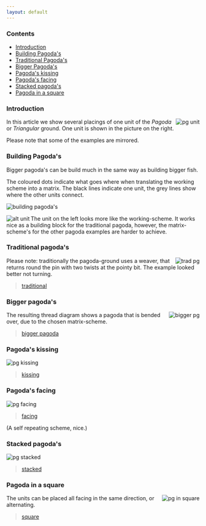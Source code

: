 ```yaml
---
layout: default
---
```


### Contents

* [Introduction](#introduction)
* [Building Pagoda's](#building-pagodas)
* [Traditional Pagoda's](#traditional-pagodas)
* [Bigger Pagoda's](#bigger-pagodas)
* [Pagoda's kissing](#pagodas-kissing)
* [Pagoda's facing](#pagodas-facing)
* [Stacked pagoda's](#stacked-pagodas)
* [Pagoda in a square](#pagoda-in-a-square)



### Introduction

<img alt="pg unit" align="right" src="images_wt/gf-pg-unit.png">

In this article we show several placings of one unit of the _Pagoda_ or _Triangular_ ground. One unit is shown in 
the picture on the right.

Please note that some of the examples are mirrored. 




### Building Pagoda's

Bigger pagoda's can be build much in the same way as building bigger fish. 

The coloured dots indicate what goes where when translating the working scheme into a matrix. The black lines indicate one unit, the grey lines show where the other units connect. 

![building pagoda's][build pagoda]



<img alt="alt unit" align="left" src="images/gf-pg-uni2.png"> 

The unit on the left looks more like the working-scheme. It works nice as a building block for the traditional pagoda, however, the matrix-scheme's for the other pagoda examples are harder to achieve. 






### Traditional pagoda's

<img alt="trad pg" align="right" src="images_wt/gf-pg-trad.png">

Please note: traditionally the pagoda-ground uses a weaver, that returns round the pin with two twists at the pointy bit. The example looked better not turning. 

> [traditional][ex-trad] 


 

### Bigger pagoda's

<img alt="bigger pg" align="right" src="images_wt/gf-pg-bigg.png">

The resulting thread diagram shows a pagoda that is bended over, due to the chosen matrix-scheme. 
        
> [bigger pagoda][ex-bigg]




### Pagoda's kissing

![pg kissing][pg-kiss] 

> [kissing][ex-kiss] 




### Pagoda's facing

![pg facing][pg-face] 

> [facing][ex-face]

              
(A self repeating scheme, nice.)




### Stacked pagoda's

![pg stacked][pg-stck]
> [stacked][ex-stck]



         
### Pagoda in a square

<img alt="pg in square" align="right" src="images_wt/gf-pg-sqre.png">

The units can be placed all facing in the same direction, or alternating. 

> [square][ex-sqre]



[build pagoda]: images/gf%20build%20pagoda.png
[pg-uni2]: images/gf-pg-uni2.png

[pg-unit]: images_wt/gf-pg-unit.png
[pg-trad]: images_wt/gf-pg-trad.png
[pg-kiss]: images_wt/gf-pg-kiss.png
[pg-stck]: images_wt/gf-pg-stck.png
[pg-bigg]: images_wt/gf-pg-bigg.png
[pg-face]: images_wt/gf-pg-face.png
[pg-sqre]: images_wt/gf-pg-sqre.png


[ex-sqre]: https://d-bl.github.io/GroundForge/index.html?m=215-5-%0A-786-5%0A246-5-%3Bbricks%3B24%3B24%3B0%3B0&s1=ctct%20A1%3Dtctc%20B2%3Drctc%20A2%3Dctc%20F2%3Dlctclctcll%20D3%3Dctc%20E3%3Dctcrr%20D1%3Dctctt
[ex-trad]: https://d-bl.github.io/GroundForge/index.html?m=4-12%0A-5--%0A6-CD%3Bbricks%3B24%3B24%3B0%3B0&s1=ctc%20C1%3Dtttctc%20A2%3Dctcttt
[ex-bigg]: https://d-bl.github.io/GroundForge/index.html?m=5-----%0A-CDDD6%0A246631%0A224-12%3Bbricks%3B24%3B24%3B0%3B0&s1=ctc%20A1%3Dlllctc%20E4%3Dtttctc%20D1%3Dctclll%20E2%3Dctcttt
[ex-kiss]: https://d-bl.github.io/GroundForge/index.html?m=5---5---%0A-CD6-2AB%0A-468-127%3Bbricks%3B24%3B24%3B0%3B0&s1=ctc%20F3%3Dttctc%20H3%3Dttctc%20B1%3Dctctt%20D1%3Dctctt
[ex-face]: https://d-bl.github.io/GroundForge/index.html?m=5-----5-%0A-CD3AB-5%0A2468-7-1%0A----5-5-%0AD3AB-5-C%0A68-7-124%3Bbricks%3B24%3B24%3B0%3B0&s1=ctc%20D3%3Dttctc%20F4%3Dctctt%20F6%3Dttctc%20B4%3Dctctt%20H3%3Dttctc%20H1%3Dctctt%20D1%3Dctctt%20B6%3Dttctc
[ex-stck]: https://d-bl.github.io/GroundForge/index.html?m=5-4-5-%0A-215-5%0A5-78-1%0A8-4-58%3Bbricks%3B24%3B24%3B0%3B0&s1=ctc%20D3%3Dtttctcttt%20F3%3Dtttctcttt%20A2%3Dlllctc%20A4%3Dctclll
